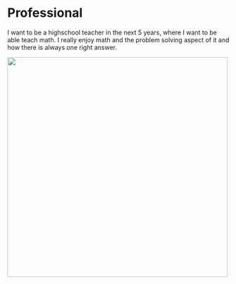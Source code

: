 # Professional 
I want to be a highschool teacher in the next 5 years, where I want to be able teach math. I really enjoy math and the problem solving aspect of it and how there is always one right answer. 

<img src ="https://www.schoolvoice.com/blog/wp-content/uploads/2021/08/How-to-be-more-productive-at-teaching-with-teacher-tools.jpg" height= "500x" />
